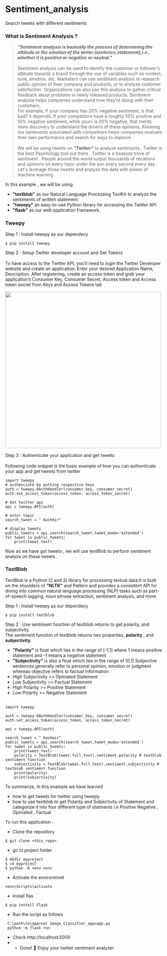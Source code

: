 # Sentiment_analysis
Search tweets with different sentiments

### What is Sentiment Analysis ?
> <b> *"Sentiment analysis is basically the process of determining the attitude or the emotion of the writer (sentence,statement),i.e., whether it is positive or negative or neutral."* </b> <br><br>
Sentiment analysis can be used to identify the customer or follower's attitude towards a brand through the use of variables such as context, tone, emotion, etc. Marketers can use sentiment analysis to research public opinion of their company and products, or to analyze customer satisfaction. Organizations can also use this analysis to gather critical feedback about problems in newly released products.
> Sentiment analysis helps companies understand how they’re doing with their customers. <br>
For example, if your company has 20% negative sentiment, is that bad? It depends. If your competitors have a roughly 50% positive and 10% negative sentiment, while yours is 20% negative, that merits more discovery to understand the drivers of these opinions. Knowing the sentiments associated with competitors helps companies evaluate their own performance and search for ways to improve. <br> <br>
We will be using tweets on <b>*"Twitter"*</b> to analyze sentiments . Twitter is the best Psychology tool out there . Twitter is a treasure trove of 
sentiment . People around the world output thousands of recations and opinions on every topic under the sun every second every day . Let's leverage those tweets and analyze the data with power of machine learning .

In this example , we will be using 
- <b>"textblob"</b> as our Natural Language Processing ToolKit to analyze the sentiments of written statement 
- <b>"tweepy"</b> an easy-to-use Python library for accessing the Twitter API 
- <b>"flask"</b> as our web application framework.

### Tweepy
Step 1 : Install tweepy as our dependecy 
```
$ pip install tweepy
```

Step 2 : Setup Twitter developer account and Get Tokens <br>
<br>
To have access to the Twitter API, you'll need to login the Twitter Developer website and create an application. Enter your desired Application Name, Description. After registering, create an access token and grab your application’s Consumer Key, Consumer Secret, Access token and Access token secret from Keys and Access Tokens tab
<p align="left">
  <img src="https://i.postimg.cc/XNTjv6KV/t-dev.jpg" width="500px" alt="">
</p>

Step 3 : Authenticate your application and get tweets <br> <br>
Following code snippet is the basic example of how you can authenticate your app and get tweets from twitter
```
import tweepy
# authenciate by putting respective keys
auth = tweepy.OAuthHandler(consumer_key, consumer_secret)
auth.set_access_token(access_token, access_token_secret)

# Get twitter api
api = tweepy.API(auth)

# enter topic
search_tweet = " Kashmir"

# display tweets
public_tweets = api.search(search_tweet,tweet_mode='extended')
for tweet in public_tweets:
    print(tweet.text)
```

Now as we have got tweets , we will use textBlob to perform sentiment analyze on these tweets .

### TextBlob
TextBlob is a Python (2 and 3) library for processing textual data.It is built on the shoulders of <b>"NLTK"</b> and Pattern and provides a consistent API for diving into common natural language processing (NLP) tasks such as part-of-speech tagging, noun phrase extraction, sentiment analysis, and more.

Step 1 : Install tweepy as our dependecy 
```
$ pip install textblob
```
Step 2 : Use sentiment function of textblob returns to get polarity, and subjectivity. <br>
The sentiment function of textblob returns two properties, <b>polarity </b>, and <b>subjectivity</b>. <br>
- <b>"Polarity"</b> is float which lies in the range of [-1,1] where 1 means positive statement and -1 means a negative statement
- <b>"Subjectivity"</b> is also a float which lies in the range of [0,1] Subjective sentences generally refer to personal opinion, emotion or judgment whereas objective refers to factual information . 
- High Subjectivity >> Opiniated Statement 
- Low Subjectivity >> Factual Statement
- High Polarity >> Positive Statement
- Low Polarity >> Negative Statement
<br> <br>
```
import tweepy

auth = tweepy.OAuthHandler(consumer_key, consumer_secret)
auth.set_access_token(access_token, access_token_secret)

api = tweepy.API(auth)

search_tweet = " Kashmir"
public_tweets = api.search(search_tweet,tweet_mode='extended')
for tweet in public_tweets:
    print(tweet.text)
    polarity = TextBlob(tweet.full_text).sentiment.polarity # textblob sentiment function
    subjectivity = TextBlob(tweet.full_text).sentiment.subjectivity # textblob sentiment function
    print(polarity)
    print(subjectivity)
```
To summarize, In this example we have learned 
- how to get tweets for twitter using tweepy
- how to use textblob to get Polarity and Subjectivity of Statement and categorize it into four different type of statments i.e Positive   Negative , Opiniated , Factual

To run this application :
- Clone the repository
```
$ git clone <this_repo>
```
- go to project folder
```
$ mkdir myproject
$ cd myproject
$ python -m venv venv
```
- Activate the environmnet
```
venv\Scripts\activate
```
- install flas
```
$ pip install Flask
```
- Run the script as follows 
```
 C:\path\to\app>set Image_Classifier_app=app.py
 python -m flask run
```
- Check http://localhost:5000
- - Done! :tada: Enjoy your twitter sentiment analyzer 
